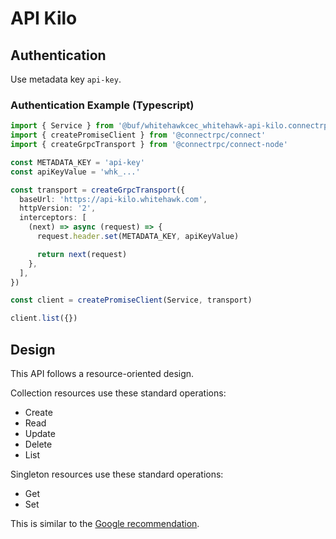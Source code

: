 # API Kilo

## Authentication

Use metadata key `api-key`.

### Authentication Example (Typescript)

```ts
import { Service } from '@buf/whitehawkcec_whitehawk-api-kilo.connectrpc_es/whitehawk/api/kilo/resources/accounts/v1/service_connect'
import { createPromiseClient } from '@connectrpc/connect'
import { createGrpcTransport } from '@connectrpc/connect-node'

const METADATA_KEY = 'api-key'
const apiKeyValue = 'whk_...'

const transport = createGrpcTransport({
  baseUrl: 'https://api-kilo.whitehawk.com',
  httpVersion: '2',
  interceptors: [
    (next) => async (request) => {
      request.header.set(METADATA_KEY, apiKeyValue)

      return next(request)
    },
  ],
})

const client = createPromiseClient(Service, transport)

client.list({})
```

## Design

This API follows a resource-oriented design.

Collection resources use these standard operations:

- Create
- Read
- Update
- Delete
- List

Singleton resources use these standard operations:

- Get
- Set

This is similar to the [Google recommendation](https://cloud.google.com/apis/design/resources).
